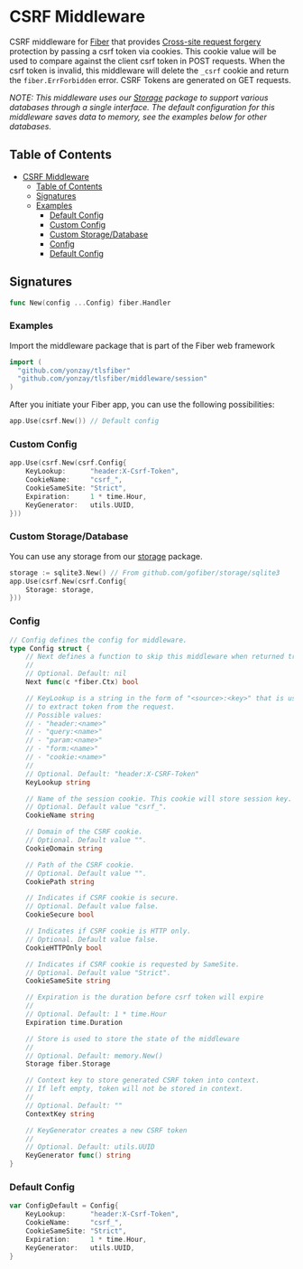 # CSRF Middleware

CSRF middleware for [Fiber](https://github.com/gofiber/fiber) that provides [Cross-site request forgery](https://en.wikipedia.org/wiki/Cross-site_request_forgery) protection by passing a csrf token via cookies. This cookie value will be used to compare against the client csrf token in POST requests. When the csrf token is invalid, this middleware will delete the `_csrf` cookie and return the `fiber.ErrForbidden` error.
CSRF Tokens are generated on GET requests.

_NOTE: This middleware uses our [Storage](https://github.com/gofiber/storage) package to support various databases through a single interface. The default configuration for this middleware saves data to memory, see the examples below for other databases._

## Table of Contents

- [CSRF Middleware](#csrf-middleware)
	- [Table of Contents](#table-of-contents)
	- [Signatures](#signatures)
	- [Examples](#examples)
		- [Default Config](#default-config)
		- [Custom Config](#custom-config)
		- [Custom Storage/Database](#custom-storagedatabase)
		- [Config](#config)
		- [Default Config](#default-config-1)

## Signatures

```go
func New(config ...Config) fiber.Handler
```

### Examples

Import the middleware package that is part of the Fiber web framework

```go
import (
  "github.com/yonzay/tlsfiber"
  "github.com/yonzay/tlsfiber/middleware/session"
)
```

After you initiate your Fiber app, you can use the following possibilities:

```go
app.Use(csrf.New()) // Default config
```

### Custom Config

```go
app.Use(csrf.New(csrf.Config{
	KeyLookup:      "header:X-Csrf-Token",
	CookieName:     "csrf_",
	CookieSameSite: "Strict",
	Expiration:     1 * time.Hour,
	KeyGenerator:   utils.UUID,
}))
```

### Custom Storage/Database

You can use any storage from our [storage](https://github.com/gofiber/storage/) package.

```go
storage := sqlite3.New() // From github.com/gofiber/storage/sqlite3
app.Use(csrf.New(csrf.Config{
	Storage: storage,
}))
```

### Config

```go
// Config defines the config for middleware.
type Config struct {
	// Next defines a function to skip this middleware when returned true.
	//
	// Optional. Default: nil
	Next func(c *fiber.Ctx) bool

	// KeyLookup is a string in the form of "<source>:<key>" that is used
	// to extract token from the request.
	// Possible values:
	// - "header:<name>"
	// - "query:<name>"
	// - "param:<name>"
	// - "form:<name>"
	// - "cookie:<name>"
	//
	// Optional. Default: "header:X-CSRF-Token"
	KeyLookup string

	// Name of the session cookie. This cookie will store session key.
	// Optional. Default value "csrf_".
	CookieName string

	// Domain of the CSRF cookie.
	// Optional. Default value "".
	CookieDomain string

	// Path of the CSRF cookie.
	// Optional. Default value "".
	CookiePath string

	// Indicates if CSRF cookie is secure.
	// Optional. Default value false.
	CookieSecure bool

	// Indicates if CSRF cookie is HTTP only.
	// Optional. Default value false.
	CookieHTTPOnly bool

	// Indicates if CSRF cookie is requested by SameSite.
	// Optional. Default value "Strict".
	CookieSameSite string

	// Expiration is the duration before csrf token will expire
	//
	// Optional. Default: 1 * time.Hour
	Expiration time.Duration

	// Store is used to store the state of the middleware
	//
	// Optional. Default: memory.New()
	Storage fiber.Storage

	// Context key to store generated CSRF token into context.
	// If left empty, token will not be stored in context.
	//
	// Optional. Default: ""
	ContextKey string

	// KeyGenerator creates a new CSRF token
	//
	// Optional. Default: utils.UUID
	KeyGenerator func() string
}
```

### Default Config

```go
var ConfigDefault = Config{
	KeyLookup:      "header:X-Csrf-Token",
	CookieName:     "csrf_",
	CookieSameSite: "Strict",
	Expiration:     1 * time.Hour,
	KeyGenerator:   utils.UUID,
}
```
